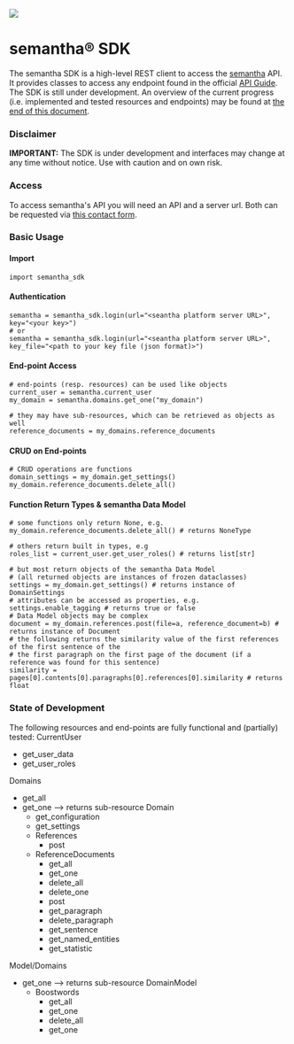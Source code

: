 ![](https://www.semantha.de/wp-content/uploads/semantha-inverted.svg)

# semantha® SDK

The semantha SDK is a high-level REST client to access the [semantha](http://semantha.ai) API.
It provides classes to access any endpoint found in the official [API Guide](https://semantha.release.fra.thingsthinking.systems/tt-api-doc/redoc_bundles/full_api_reference.html).
The SDK is still under development.
An overview of the current progress (i.e. implemented and tested resources and endpoints) may be found at [the end of this document](#state-of-development).

### Disclaimer
**IMPORTANT:** The SDK is under development and interfaces may change at any time without notice. Use with caution and on own risk.

### Access
To access semantha's API you will need an API and a server url.
Both can be requested via [this contact form](https://www.semantha.de/request/).



### Basic Usage

#### Import
```
import semantha_sdk
```
#### Authentication
```
semantha = semantha_sdk.login(url="<seantha platform server URL>", key="<your key>")
# or
semantha = semantha_sdk.login(url="<seantha platform server URL>", key_file="<path to your key file (json format)>")
```
#### End-point Access
```
# end-points (resp. resources) can be used like objects
current_user = semantha.current_user
my_domain = semantha.domains.get_one("my_domain")

# they may have sub-resources, which can be retrieved as objects as well
reference_documents = my_domains.reference_documents
```
#### CRUD on End-points
```
# CRUD operations are functions
domain_settings = my_domain.get_settings()
my_domain.reference_documents.delete_all()
```
#### Function Return Types & semantha Data Model
```
# some functions only return None, e.g.
my_domain.reference_documents.delete_all() # returns NoneType

# others return built in types, e.g
roles_list = current_user.get_user_roles() # returns list[str]

# but most return objects of the semantha Data Model
# (all returned objects are instances of frozen dataclasses)
settings = my_domain.get_settings() # returns instance of DomainSettings
# attributes can be accessed as properties, e.g.
settings.enable_tagging # returns true or false
# Data Model objects may be complex
document = my_domain.references.post(file=a, reference_document=b) # returns instance of Document
# the following returns the similarity value of the first references of the first sentence of the
# the first paragraph on the first page of the document (if a reference was found for this sentence)
similarity = pages[0].contents[0].paragraphs[0].references[0].similarity # returns float
```

### State of Development
The following resources and end-points are fully functional and (partially) tested:
CurrentUser
* get_user_data
* get_user_roles

Domains
* get_all
* get_one --> returns sub-resource Domain
	* get_configuration
	* get_settings
	* References
		* post
	* ReferenceDocuments
		* get_all
		* get_one
		* delete_all
		* delete_one
		* post
		* get_paragraph
		* delete_paragraph
		* get_sentence
		* get_named_entities
		* get_statistic

Model/Domains
* get_one --> returns sub-resource DomainModel
	* Boostwords
		* get_all
		* get_one
		* delete_all
		* get_one
